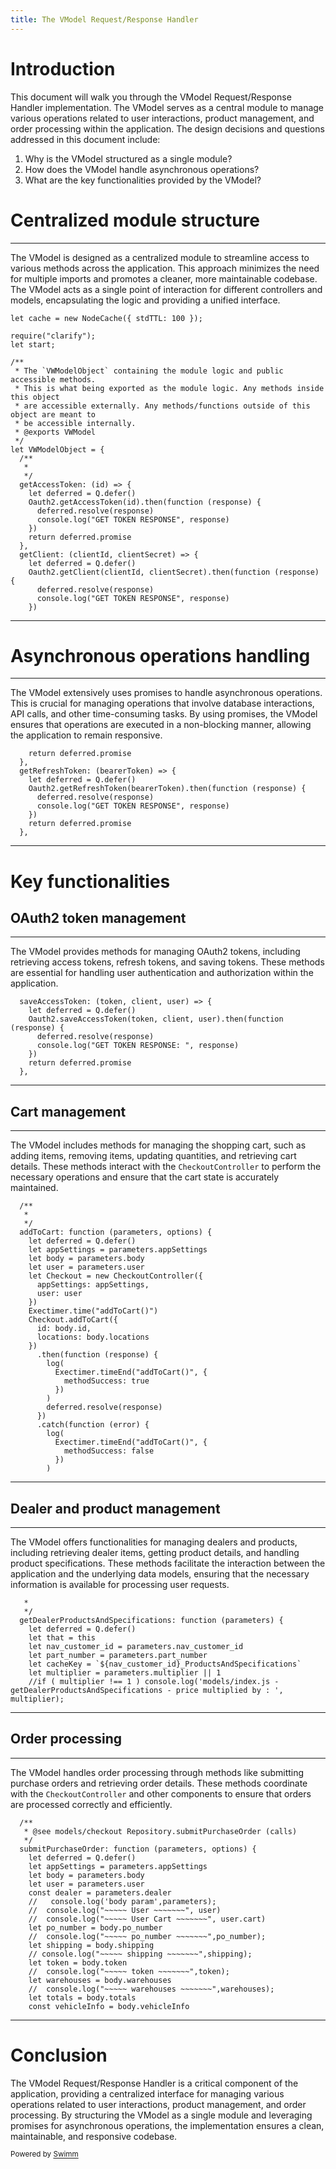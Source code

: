 ```yaml
---
title: The VModel Request/Response Handler
---
```

# Introduction

This document will walk you through the VModel Request/Response Handler implementation. The VModel serves as a central module to manage various operations related to user interactions, product management, and order processing within the application. The design decisions and questions addressed in this document include:

1. Why is the VModel structured as a single module?
2. How does the VModel handle asynchronous operations?
3. What are the key functionalities provided by the VModel?

# Centralized module structure

<SwmSnippet path="/common/models/index.js" line="49">

---

The VModel is designed as a centralized module to streamline access to various methods across the application. This approach minimizes the need for multiple imports and promotes a cleaner, more maintainable codebase. The VModel acts as a single point of interaction for different controllers and models, encapsulating the logic and providing a unified interface.

```
let cache = new NodeCache({ stdTTL: 100 });

require("clarify");
let start;

/**
 * The `VWModelObject` containing the module logic and public accessible methods.
 * This is what being exported as the module logic. Any methods inside this object
 * are accessible externally. Any methods/functions outside of this object are meant to
 * be accessible internally.
 * @exports VWModel
 */
let VWModelObject = {
  /**
   *
   */
  getAccessToken: (id) => {
    let deferred = Q.defer()
    Oauth2.getAccessToken(id).then(function (response) {
      deferred.resolve(response)
      console.log("GET TOKEN RESPONSE", response)
    })
    return deferred.promise
  },
  getClient: (clientId, clientSecret) => {
    let deferred = Q.defer()
    Oauth2.getClient(clientId, clientSecret).then(function (response) {
      deferred.resolve(response)
      console.log("GET TOKEN RESPONSE", response)
    })
```

---

</SwmSnippet>

# Asynchronous operations handling

<SwmSnippet path="/common/models/index.js" line="79">

---

The VModel extensively uses promises to handle asynchronous operations. This is crucial for managing operations that involve database interactions, API calls, and other time-consuming tasks. By using promises, the VModel ensures that operations are executed in a non-blocking manner, allowing the application to remain responsive.

```
    return deferred.promise
  },
  getRefreshToken: (bearerToken) => {
    let deferred = Q.defer()
    Oauth2.getRefreshToken(bearerToken).then(function (response) {
      deferred.resolve(response)
      console.log("GET TOKEN RESPONSE", response)
    })
    return deferred.promise
  },
```

---

</SwmSnippet>

# Key functionalities

## OAuth2 token management

<SwmSnippet path="/common/models/index.js" line="99">

---

The VModel provides methods for managing OAuth2 tokens, including retrieving access tokens, refresh tokens, and saving tokens. These methods are essential for handling user authentication and authorization within the application.

```
  saveAccessToken: (token, client, user) => {
    let deferred = Q.defer()
    Oauth2.saveAccessToken(token, client, user).then(function (response) {
      deferred.resolve(response)
      console.log("GET TOKEN RESPONSE: ", response)
    })
    return deferred.promise
  },
```

---

</SwmSnippet>

## Cart management

<SwmSnippet path="/common/models/index.js" line="144">

---

The VModel includes methods for managing the shopping cart, such as adding items, removing items, updating quantities, and retrieving cart details. These methods interact with the <SwmToken path="/common/models/checkout/controller.js" pos="9:2:2" line-data="class CheckoutController {">`CheckoutController`</SwmToken> to perform the necessary operations and ensure that the cart state is accurately maintained.

```
  /**
   *
   */
  addToCart: function (parameters, options) {
    let deferred = Q.defer()
    let appSettings = parameters.appSettings
    let body = parameters.body
    let user = parameters.user
    let Checkout = new CheckoutController({
      appSettings: appSettings,
      user: user
    })
    Exectimer.time("addToCart()")
    Checkout.addToCart({
      id: body.id,
      locations: body.locations
    })
      .then(function (response) {
        log(
          Exectimer.timeEnd("addToCart()", {
            methodSuccess: true
          })
        )
        deferred.resolve(response)
      })
      .catch(function (error) {
        log(
          Exectimer.timeEnd("addToCart()", {
            methodSuccess: false
          })
        )
```

---

</SwmSnippet>

## Dealer and product management

<SwmSnippet path="/common/models/index.js" line="432">

---

The VModel offers functionalities for managing dealers and products, including retrieving dealer items, getting product details, and handling product specifications. These methods facilitate the interaction between the application and the underlying data models, ensuring that the necessary information is available for processing user requests.

```
   *
   */
  getDealerProductsAndSpecifications: function (parameters) {
    let deferred = Q.defer()
    let that = this
    let nav_customer_id = parameters.nav_customer_id
    let part_number = parameters.part_number
    let cacheKey = `${nav_customer_id}_ProductsAndSpecifications`
    let multiplier = parameters.multiplier || 1
    //if ( multiplier !== 1 ) console.log('models/index.js - getDealerProductsAndSpecifications - price multiplied by : ', multiplier);
```

---

</SwmSnippet>

## Order processing

<SwmSnippet path="/common/models/index.js" line="786">

---

The VModel handles order processing through methods like submitting purchase orders and retrieving order details. These methods coordinate with the <SwmToken path="/common/models/checkout/controller.js" pos="9:2:2" line-data="class CheckoutController {">`CheckoutController`</SwmToken> and other components to ensure that orders are processed correctly and efficiently.

```
  /**
   * @see models/checkout Repository.submitPurchaseOrder (calls)
   */
  submitPurchaseOrder: function (parameters, options) {
    let deferred = Q.defer()
    let appSettings = parameters.appSettings
    let body = parameters.body
    let user = parameters.user
    const dealer = parameters.dealer
    //   console.log('body param',parameters);
    //  console.log("~~~~~ User ~~~~~~~", user)
    //  console.log("~~~~~ User Cart ~~~~~~~", user.cart)
    let po_number = body.po_number
    //  console.log("~~~~~ po_number ~~~~~~~",po_number);
    let shipping = body.shipping
    // console.log("~~~~~ shipping ~~~~~~~",shipping);
    let token = body.token
    //  console.log("~~~~~ token ~~~~~~~",token);
    let warehouses = body.warehouses
    //  console.log("~~~~~ warehouses ~~~~~~~",warehouses);
    let totals = body.totals
    const vehicleInfo = body.vehicleInfo
```

---

</SwmSnippet>

# Conclusion

The VModel Request/Response Handler is a critical component of the application, providing a centralized interface for managing various operations related to user interactions, product management, and order processing. By structuring the VModel as a single module and leveraging promises for asynchronous operations, the implementation ensures a clean, maintainable, and responsive codebase.

<SwmMeta version="3.0.0" repo-id="Z2l0aHViJTNBJTNBVlclM0ElM0FyYXZpc2hhbQ==" repo-name="VW"><sup>Powered by [Swimm](https://app.swimm.io/)</sup></SwmMeta>
